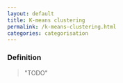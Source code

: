 ```yaml
---
layout: default
title: K-means clustering
permalink: /k-means-clustering.html
categories: categorisation
---
```


### Definition

> "TODO"
